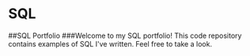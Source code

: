 # SQL
##SQL Portfolio 
###Welcome to my SQL portfolio! This code repository contains examples of SQL I've written. Feel free to take a look.
